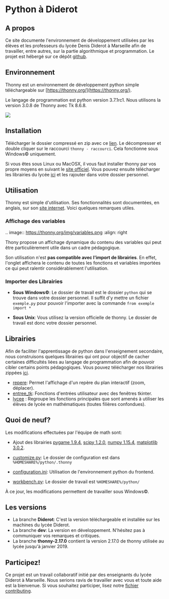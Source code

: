 # Python à Diderot
## A propos
Ce site documente l'environnement de développement utilisées par les élèves et les professeurs du lycée Denis Diderot à Marseille afin de travailler, entre autres, sur la partie algorithmique et programmation. Le projet est hébergé sur ce dépôt [github](https://github.com/cspaier/thonny).

## Environnement
Thonny est un environnement de développement python simple téléchargeable sur [https://thonny.org/](https://thonny.org/).

Le langage de programmation est python version 3.7.1rc1. Nous utilisons la version 3.0.8 de Thonny avec Tk 8.6.8.


![](https://thonny.org/img/screenshot.png)


## Installation
Télécharger le dossier compressé en zip avec ce [lien](https://github.com/cspaier/thonny/archive/diderot.zip). Le décompresser et double cliquer sur le raccourci `thonny - raccourci`. Cela fonctionne sous Windows© uniquement.

Si vous êtes sous Linux ou MacOSX, il vous faut installer thonny par vos propre moyens en suivant le [site officiel](https://thonny.org). Vous pouvez ensuite télécharger les librairies du lycée [ici](_static/diderot.zip) et les rajouter dans votre dossier personnel.


## Utilisation

Thonny est simple d'utilisation. Ses fonctionnalités sont documentées, en anglais, sur son [site internet](https://thonny.org/).
Voici quelques remarques utiles.



### Affichage des variables
.. image:: https://thonny.org/img/variables.png
  :align: right

Thony propose un affichage dynamique du contenu des variables qui peut être particulièrement utile dans un cadre pédagogique.

Son utilisation n'est **pas compatible avec l'import de librairies**. En effet, l'onglet affichera le contenu de toutes les fonctions et variables importées ce qui peut ralentir considérablement l'utilisation.

### Importer des Librairies
* **Sous Windows©**: Le dossier de travail est le dossier `python` qui se trouve dans votre dossier personnel. Il suffit d'y mettre un fichier `exemple.py` pour pouvoir l'importer avec la commande `from exemple import *`

* **Sous Unix**: Vous utilisez la version officielle de thonny. Le dossier de travail est donc votre dossier personnel.

## Librairies
Afin de faciliter l'apprentissage de python dans l'enseignement secondaire, nous construisons quelques librairies qui ont pour objectif de cacher certaines difficultés liées au langage de programmation afin de pouvoir cibler certains points pédagogiques. Vous pouvez télécharger nos librairies zippées [ici](_static/diderot.zip).

- [repere](/librairies/graphique/): Permet l'affichage d'un repère du plan interactif (zoom, déplacer).
- [entree_tk](/librairies/entree_tk/): Fonctions d'entrées utilisateur avec des fenêtres tkinter.
- [lycee](/libraries/lycee/) : Regroupe les fonctions principales que sont amenés à utiliser les élèves de lycée en mathématiques (toutes filières confondues).


## Quoi de neuf?

Les modifications effectuées par l'équipe de math sont:

- Ajout des librairies [pygame 1.9.4](https://www.pygame.org/), [scipy 1.2.0](https://www.scipy.org/), [numpy 1.15.4](http://www.numpy.org/), [matplotlib 3.0.2](https://matplotlib.org/).

- [customize.py](https://github.com/cspaier/thonny/blob/diderot/Thonny/Lib/site-packages/thonny/customize.py): Le dossier de configuration est dans `%HOMESHARE%/python/.thonny`
- [configuration.ini](https://github.com/cspaier/thonny/blob/diderot/Thonny/Lib/site-packages/thonny/user_dir_template/configuration.ini): Utilisation de l'environnement python du frontend.
- [workbench.py](https://github.com/cspaier/thonny/blob/f1c57d3062d60841dea3bdf7e2af93243cd742c9/Thonny/Lib/site-packages/thonny/workbench.py#L205-L208): Le dossier de travail est `%HOMESHARE%/python/`

À ce jour, les modifications permettent de travailler sous Windows©.


## Les versions
- La branche **Diderot**: C'est la version téléchargeable et installée sur les machines du lycée Diderot.
- La branche **dev**: La version en développement. N'hésitez pas à communiquer vos remarques et critiques.
- La branche **thonny-2.17.0** contient la version 2.17.0 de thonny utilisée au lycée jusqu'à janvier 2019.

## Participez!
Ce projet est un travail collaboratif initié par des enseignants du lycée Diderot à Marseille. Nous serions ravis de travailler avec vous et toute aide est la bienvenue. Si vous souhaitez participer, lisez notre [fichier contributing](https://github.com/cspaier/pydiderot/blob/dev/CONTRIBUTING.md).

